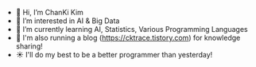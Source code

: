 - 👋 Hi, I’m ChanKi Kim
- :eyes: I’m interested in AI & Big Data
- 🌱 I’m currently learning AI, Statistics, Various Programming Languages
- :raised_hands: I'm also running a blog (https://cktrace.tistory.com) for knowledge sharing!
- :sunny: I'll do my best to be a better programmer than yesterday!

<!---
CKtrace/CKtrace is a ✨ special ✨ repository because its `README.md` (this file) appears on your GitHub profile.
You can click the Preview link to take a look at your changes.
--->
